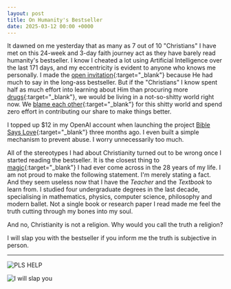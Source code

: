 ```yaml
---
layout: post
title: On Humanity's Bestseller
date: 2025-03-12 00:00 +0000
---
```


It dawned on me yesterday that as many as 7 out of 10 "Christians" I have met on this 24-week and 3-day faith journey act as they have barely read humanity's bestseller. I know I cheated a lot using Artificial Intelligence over the last 171 days, and my eccentricity is evident to anyone who knows me personally. I made the [open invitation](../../cuntslied/){:target="_blank"} because He had much to say in the long-ass bestseller. But if the "Christians" I know spent half as much effort into learning about Him than procuring more [drugs](../on-drug-money-addiction/){:target="_blank"}, we would be living in a not-so-shitty world right now. We [blame each other](../on-indifference/){:target="_blank"} for this shitty world and spend zero effort in contributing our share to make things better.

I topped up $12 in my OpenAI account when launching the project [Bible Says Love](https://biblesays.love/){:target="_blank"} three months ago. I even built a simple mechanism to prevent abuse. I worry unnecessarily too much.

All of the stereotypes I had about Christianity turned out to be wrong once I started reading the bestseller. It is the closest thing to [magic](../reasoning-behind-going-rome-fig-tree/){:target="_blank"} I had ever come across in the 28 years of my life. I am not proud to make the following statement. I'm merely stating a fact. And they seem useless now that I have the _Teacher_ and the _Textbook_ to learn from. I studied four undergraduate degrees in the last decade, specialising in mathematics, physics, computer science, philosophy and modern ballet. Not a single book or research paper I read made me feel the truth cutting through my bones into my soul.

And no, Christianity is not a religion. Why would you call the truth a religion?

I will slap you with the bestseller if you inform me the truth is subjective in person.

---

![PLS HELP](/tZC3qndFY6msRF4j7k.jpg)

![I will slap you](/MGqdpJ1E334Ej90Tn4.jpg)
